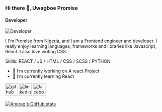 ### Hi there 👋, Uwagboe Promise
#### Developer
![Developer](https://www.motocms.com/blog/wp-content/uploads/2019/11/how-to-become-a-web-developer.jpg)

I I'm Promise from Nigeria, and I am a Frontend engineer and developer. I really enjoy learning languages, frameworks and libraries like Javascript, React. I also love writing CSS.

Skills: REACT / JS / HTML / CSS / SCSS / PYTHON

- 🔭 I’m currently working on A react Project 
- 🌱 I’m currently learning React 


[<img src='https://cdn.jsdelivr.net/npm/simple-icons@3.0.1/icons/github.svg' alt='github' height='40'>](https://github.com/https://github.com/Promtech1)  [<img src='https://cdn.jsdelivr.net/npm/simple-icons@3.0.1/icons/linkedin.svg' alt='linkedin' height='40'>](https://www.linkedin.com/in/linkedin.com/in/jonathan-uwagboe-promise-o-60b3a3205/)  [<img src='https://cdn.jsdelivr.net/npm/simple-icons@3.0.1/icons/facebook.svg' alt='facebook' height='40'>](https://www.facebook.com/https://web.facebook.com/promise.uwagboe/)  

[![Anurag's GitHub stats](https://github-readme-stats.vercel.app/api?username=Promtech1)]([https://github.com/anuraghazra/github-readme-stats](https://github.com/Promtech1))
